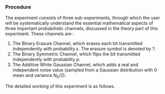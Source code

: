 ### Procedure

The experiment consists of three sub-experiments, through which the user will be systematically understand the essential mathematical aspects of three important probabilistic channels, discussed in the theory part of this experiment. These channels are : 

1. The Binary Erasure Channel, which erases each bit transmitted independently with probability $\epsilon$. The erasure symbol is denoted by $?$. 
2. The Binary Symmetric Channel, which flips the bit transmitted independently with probability $p$. 
3. The Additive White Gaussian Channel, which adds a real and independent noise value (sampled from a Gaussian distribution with $0$ mean and variance $N_0/2$). 

The detailed working of this experiment is as follows. 

